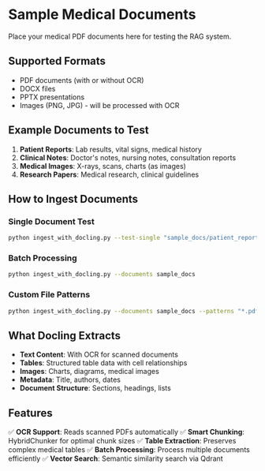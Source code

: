 # Sample Medical Documents

Place your medical PDF documents here for testing the RAG system.

## Supported Formats

- PDF documents (with or without OCR)
- DOCX files
- PPTX presentations
- Images (PNG, JPG) - will be processed with OCR

## Example Documents to Test

1. **Patient Reports**: Lab results, vital signs, medical history
2. **Clinical Notes**: Doctor's notes, nursing notes, consultation reports
3. **Medical Images**: X-rays, scans, charts (as images)
4. **Research Papers**: Medical research, clinical guidelines

## How to Ingest Documents

### Single Document Test
```bash
python ingest_with_docling.py --test-single "sample_docs/patient_report.pdf"
```

### Batch Processing
```bash
python ingest_with_docling.py --documents sample_docs
```

### Custom File Patterns
```bash
python ingest_with_docling.py --documents sample_docs --patterns "*.pdf" "*.docx"
```

## What Docling Extracts

- **Text Content**: With OCR for scanned documents
- **Tables**: Structured table data with cell relationships
- **Images**: Charts, diagrams, medical images
- **Metadata**: Title, authors, dates
- **Document Structure**: Sections, headings, lists

## Features

✅ **OCR Support**: Reads scanned PDFs automatically
✅ **Smart Chunking**: HybridChunker for optimal chunk sizes
✅ **Table Extraction**: Preserves complex medical tables
✅ **Batch Processing**: Process multiple documents efficiently
✅ **Vector Search**: Semantic similarity search via Qdrant
